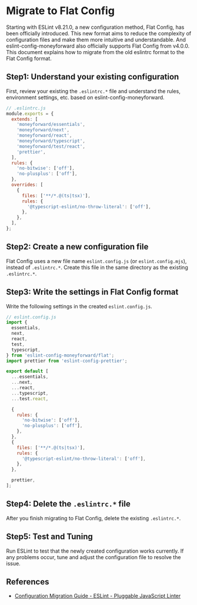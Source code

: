 # Migrate to Flat Config

Starting with ESLint v8.21.0, a new configuration method, Flat Config, has been officially introduced. This new format aims to reduce the complexity of configuration files and make them more intuitive and understandable. And eslint-config-moneyforward also officially supports Flat Config from v4.0.0. This document explains how to migrate from the old eslintrc format to the Flat Config format.

## Step1: Understand your existing configuration

First, review your existing the `.eslintrc.*` file and understand the rules, environment settings, etc. based on eslint-config-moneyforward.

```js
// .eslintrc.js
module.exports = {
  extends: [
    'moneyforward/essentials',
    'moneyforward/next',
    'moneyforward/react',
    'moneyforward/typescript',
    'moneyforward/test/react',
    'prettier',
  ],
  rules: {
    'no-bitwise': ['off'],
    'no-plusplus': ['off'],
  },
  overrides: [
    {
      files: ['**/*.@(ts|tsx)'],
      rules: {
        '@typescript-eslint/no-throw-literal': ['off'],
      },
    },
  ],
};
```

## Step2: Create a new configuration file

Flat Config uses a new file name `eslint.config.js` (or `eslint.config.mjs`), instead of `.eslintrc.*`. Create this file in the same directory as the existing `.eslintrc.*`.

## Step3: Write the settings in Flat Config format

Write the following settings in the created `eslint.config.js`.

```js
// eslint.config.js
import {
  essentials,
  next,
  react,
  test,
  typescript,
} from 'eslint-config-moneyforward/flat';
import prettier from 'eslint-config-prettier';

export default [
  ...essentials,
  ...next,
  ...react,
  ...typescript,
  ...test.react,

  {
    rules: {
      'no-bitwise': ['off'],
      'no-plusplus': ['off'],
    },
  },
  {
    files: ['**/*.@(ts|tsx)'],
    rules: {
      '@typescript-eslint/no-throw-literal': ['off'],
    },
  },

  prettier,
];
```

## Step4: Delete the `.eslintrc.*` file

After you finish migrating to Flat Config, delete the existing `.eslintrc.*`.

## Step5: Test and Tuning

Run ESLint to test that the newly created configuration works currently. If any problems occur, tune and adjust the configuration file to resolve the issue.

## References

- [Configuration Migration Guide - ESLint - Pluggable JavaScript Linter](https://eslint.org/docs/latest/use/configure/migration-guide)
